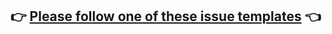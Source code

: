 ## 👉 [Please follow one of these issue templates](https://github.com/event-catalog/eventcatalog/issues/new/choose) 👈
